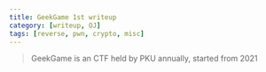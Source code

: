 ```yaml
---
title: GeekGame 1st writeup
category: [writeup, OJ]
tags: [reverse, pwn, crypto, misc]
---
```


> GeekGame is an CTF held by PKU annually, started from 2021
